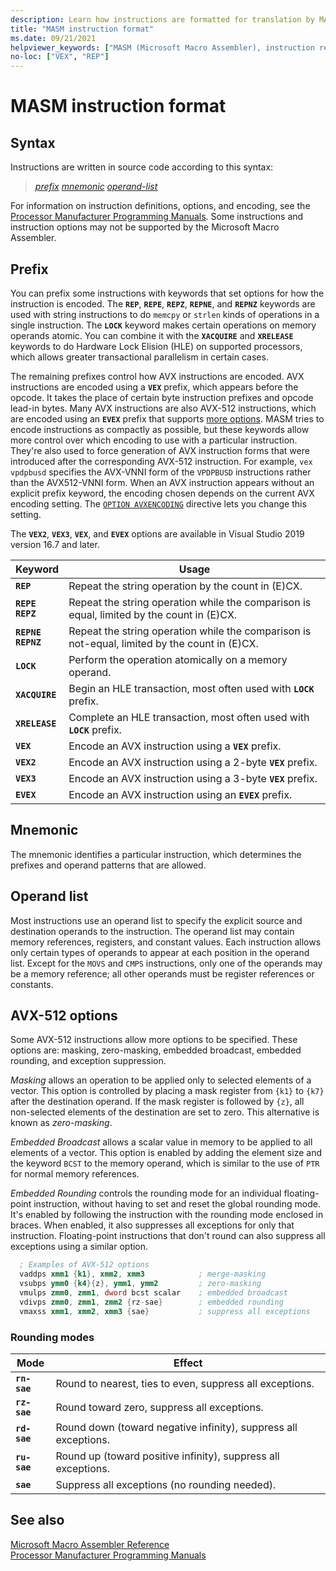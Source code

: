 ```yaml
---
description: Learn how instructions are formatted for translation by MASM.
title: "MASM instruction format"
ms.date: 09/21/2021
helpviewer_keywords: ["MASM (Microsoft Macro Assembler), instruction reference", "instruction format", "instructions [MASM]"]
no-loc: ["VEX", "REP"]
---
```

# MASM instruction format

## Syntax

Instructions are written in source code according to this syntax:

> [*prefix*](#prefix)  [*mnemonic*](#mnemonic)  [*operand-list*](#operand-list)

For information on instruction definitions, options, and encoding, see the [Processor Manufacturer Programming Manuals](../../assembler/masm/processor-manufacturer-programming-manuals.md). Some instructions and instruction options may not be supported by the Microsoft Macro Assembler.

## Prefix

You can prefix some instructions with keywords that set options for how the instruction is encoded. The **`REP`**, **`REPE`**, **`REPZ`**, **`REPNE`**, and **`REPNZ`** keywords are used with string instructions to do `memcpy` or `strlen` kinds of operations in a single instruction. The **`LOCK`** keyword makes certain operations on memory operands atomic. You can combine it with the **`XACQUIRE`** and **`XRELEASE`** keywords to do Hardware Lock Elision (HLE) on supported processors, which allows greater transactional parallelism in certain cases.

The remaining prefixes control how AVX instructions are encoded. AVX instructions are encoded using a **`VEX`** prefix, which appears before the opcode. It takes the place of certain byte instruction prefixes and opcode lead-in bytes. Many AVX instructions are also AVX-512 instructions, which are encoded using an **`EVEX`** prefix that supports [more options](#avx-512-options). MASM tries to encode instructions as compactly as possible, but these keywords allow more control over which encoding to use with a particular instruction. They're also used to force generation of AVX instruction forms that were introduced after the corresponding AVX-512 instruction. For example, `vex vpdpbusd` specifies the AVX-VNNI form of the `VPDPBUSD` instructions rather than the AVX512-VNNI form. When an AVX instruction appears without an explicit prefix keyword, the encoding chosen depends on the current AVX encoding setting. The [`OPTION AVXENCODING`](option-avxencoding-masm.md) directive lets you change this setting.

The **`VEX2`**, **`VEX3`**, **`VEX`**, and **`EVEX`** options are available in Visual Studio 2019 version 16.7 and later.

| Keyword | Usage |
|--|--|
| **`REP`** | Repeat the string operation by the count in (E)CX. |
| **`REPE`**<br>**`REPZ`** | Repeat the string operation while the comparison is equal, limited by the count in (E)CX. |
| **`REPNE`**<br>**`REPNZ`** | Repeat the string operation while the comparison is not-equal, limited by the count in (E)CX. |
| **`LOCK`** | Perform the operation atomically on a memory operand. |
| **`XACQUIRE`** | Begin an HLE transaction, most often used with **`LOCK`** prefix. |
| **`XRELEASE`** | Complete an HLE transaction, most often used with **`LOCK`** prefix. |
| **`VEX`** | Encode an AVX instruction using a **`VEX`** prefix. |
| **`VEX2`** | Encode an AVX instruction using a 2-byte **`VEX`** prefix. |
| **`VEX3`** | Encode an AVX instruction using a 3-byte **`VEX`** prefix. |
| **`EVEX`** | Encode an AVX instruction using an **`EVEX`** prefix. |

## Mnemonic

The mnemonic identifies a particular instruction, which determines the prefixes and operand patterns that are allowed.

## Operand list

Most instructions use an operand list to specify the explicit source and destination operands to the instruction. The operand list may contain memory references, registers, and constant values. Each instruction allows only certain types of operands to appear at each position in the operand list. Except for the `MOVS` and `CMPS` instructions, only one of the operands may be a memory reference; all other operands must be register references or constants.

## AVX-512 options

Some AVX-512 instructions allow more options to be specified. These options are: masking, zero-masking, embedded broadcast, embedded rounding, and exception suppression.

*Masking* allows an operation to be applied only to selected elements of a vector. This option is controlled by placing a mask register from `{k1}` to `{k7}` after the destination operand. If the mask register is followed by `{z}`, all non-selected elements of the destination are set to zero. This alternative is known as *zero-masking*.

*Embedded Broadcast* allows a scalar value in memory to be applied to all elements of a vector. This option is enabled by adding the element size and the keyword `BCST` to the memory operand, which is similar to the use of `PTR` for normal memory references.

*Embedded Rounding* controls the rounding mode for an individual floating-point instruction, without having to set and reset the global rounding mode. It's enabled by following the instruction with the rounding mode enclosed in braces. When enabled, it also suppresses all exceptions for only that instruction. Floating-point instructions that don't round can also suppress all exceptions using a similar option.

```asm
  ; Examples of AVX-512 options
  vaddps xmm1 {k1}, xmm2, xmm3            ; merge-masking
  vsubps ymm0 {k4}{z}, ymm1, ymm2         ; zero-masking
  vmulps zmm0, zmm1, dword bcst scalar    ; embedded broadcast
  vdivps zmm0, zmm1, zmm2 {rz-sae}        ; embedded rounding
  vmaxss xmm1, xmm2, xmm3 {sae}           ; suppress all exceptions
```

### Rounding modes

| Mode | Effect |
|--|--|
| **`rn-sae`** | Round to nearest, ties to even, suppress all exceptions. |
| **`rz-sae`** | Round toward zero, suppress all exceptions. |
| **`rd-sae`** | Round down (toward negative infinity), suppress all exceptions. |
| **`ru-sae`** | Round up (toward positive infinity), suppress all exceptions. |
| **`sae`** | Suppress all exceptions (no rounding needed). |

## See also

[Microsoft Macro Assembler Reference](microsoft-macro-assembler-reference.md)<br/>
[Processor Manufacturer Programming Manuals](../../assembler/masm/processor-manufacturer-programming-manuals.md)<br/>
